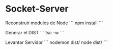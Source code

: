 
# Socket-Server


Reconstruir modulos de Node
´´´
npm install
´´´

Generar el DIST
´´´
tsc -w
´´´

Levantar Servidor
´´´
nodemon dist/
node dist/
´´´